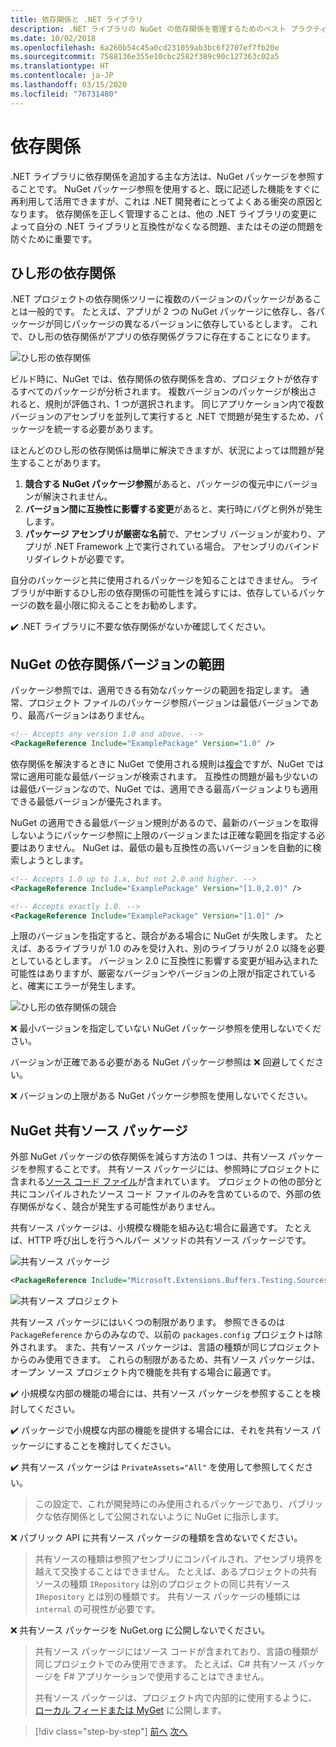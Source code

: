 ```yaml
---
title: 依存関係と .NET ライブラリ
description: .NET ライブラリの NuGet の依存関係を管理するためのベスト プラクティスの推奨事項。
ms.date: 10/02/2018
ms.openlocfilehash: 6a260b54c45a0cd231059ab3bc6f2707ef7fb20e
ms.sourcegitcommit: 7588136e355e10cbc2582f389c90c127363c02a5
ms.translationtype: HT
ms.contentlocale: ja-JP
ms.lasthandoff: 03/15/2020
ms.locfileid: "76731480"
---
```

# <a name="dependencies"></a>依存関係

.NET ライブラリに依存関係を追加する主な方法は、NuGet パッケージを参照することです。 NuGet パッケージ参照を使用すると、既に記述した機能をすぐに再利用して活用できますが、これは .NET 開発者にとってよくある衝突の原因となります。 依存関係を正しく管理することは、他の .NET ライブラリの変更によって自分の .NET ライブラリと互換性がなくなる問題、またはその逆の問題を防ぐために重要です。

## <a name="diamond-dependencies"></a>ひし形の依存関係

.NET プロジェクトの依存関係ツリーに複数のバージョンのパッケージがあることは一般的です。 たとえば、アプリが 2 つの NuGet パッケージに依存し、各パッケージが同じパッケージの異なるバージョンに依存しているとします。 これで、ひし形の依存関係がアプリの依存関係グラフに存在することになります。

![ひし形の依存関係](./media/dependencies/diamond-dependency.png "ひし形の依存関係")

ビルド時に、NuGet では、依存関係の依存関係を含め、プロジェクトが依存するすべてのパッケージが分析されます。 複数バージョンのパッケージが検出されると、規則が評価され、1 つが選択されます。 同じアプリケーション内で複数バージョンのアセンブリを並列して実行すると .NET で問題が発生するため、パッケージを統一する必要があります。

ほとんどのひし形の依存関係は簡単に解決できますが、状況によっては問題が発生することがあります。

1. **競合する NuGet パッケージ参照**があると、パッケージの復元中にバージョンが解決されません。
2. **バージョン間に互換性に影響する変更**があると、実行時にバグと例外が発生します。
3. **パッケージ アセンブリが厳密な名前**で、アセンブリ バージョンが変わり、アプリが .NET Framework 上で実行されている場合。 アセンブリのバインド リダイレクトが必要です。

自分のパッケージと共に使用されるパッケージを知ることはできません。 ライブラリが中断するひし形の依存関係の可能性を減らすには、依存しているパッケージの数を最小限に抑えることをお勧めします。

✔️ .NET ライブラリに不要な依存関係がないか確認してください。

## <a name="nuget-dependency-version-ranges"></a>NuGet の依存関係バージョンの範囲

パッケージ参照では、適用できる有効なパッケージの範囲を指定します。 通常、プロジェクト ファイルのパッケージ参照バージョンは最低バージョンであり、最高バージョンはありません。

```xml
<!-- Accepts any version 1.0 and above. -->
<PackageReference Include="ExamplePackage" Version="1.0" />
```

依存関係を解決するときに NuGet で使用される規則は[複合](/nuget/consume-packages/dependency-resolution)ですが、NuGet では常に適用可能な最低バージョンが検索されます。 互換性の問題が最も少ないのは最低バージョンなので、NuGet では、適用できる最高バージョンよりも適用できる最低バージョンが優先されます。

NuGet の適用できる最低バージョン規則があるので、最新のバージョンを取得しないようにパッケージ参照に上限のバージョンまたは正確な範囲を指定する必要はありません。 NuGet は、最低の最も互換性の高いバージョンを自動的に検索しようとします。

```xml
<!-- Accepts 1.0 up to 1.x, but not 2.0 and higher. -->
<PackageReference Include="ExamplePackage" Version="[1.0,2.0)" />

<!-- Accepts exactly 1.0. -->
<PackageReference Include="ExamplePackage" Version="[1.0]" />
```

上限のバージョンを指定すると、競合がある場合に NuGet が失敗します。 たとえば、あるライブラリが 1.0 のみを受け入れ、別のライブラリが 2.0 以降を必要としているとします。 バージョン 2.0 に互換性に影響する変更が組み込まれた可能性はありますが、厳密なバージョンやバージョンの上限が指定されていると、確実にエラーが発生します。

![ひし形の依存関係の競合](./media/dependencies/diamond-dependency-conflict.png "ひし形の依存関係の競合")

❌ 最小バージョンを指定していない NuGet パッケージ参照を使用しないでください。

バージョンが正確である必要がある NuGet パッケージ参照は ❌ 回避してください。

❌ バージョンの上限がある NuGet パッケージ参照を使用しないでください。

## <a name="nuget-shared-source-packages"></a>NuGet 共有ソース パッケージ

外部 NuGet パッケージの依存関係を減らす方法の 1 つは、共有ソース パッケージを参照することです。 共有ソース パッケージには、参照時にプロジェクトに含まれる[ソース コード ファイル](/nuget/reference/nuspec#including-content-files)が含まれています。 プロジェクトの他の部分と共にコンパイルされたソース コード ファイルのみを含めているので、外部の依存関係がなく、競合が発生する可能性がありません。

共有ソース パッケージは、小規模な機能を組み込む場合に最適です。 たとえば、HTTP 呼び出しを行うヘルパー メソッドの共有ソース パッケージです。

![共有ソース パッケージ](./media/dependencies/shared-source-package.png "共有ソース パッケージ")

```xml
<PackageReference Include="Microsoft.Extensions.Buffers.Testing.Sources" PrivateAssets="All" Version="1.0" />
```

![共有ソース プロジェクト](./media/dependencies/shared-source-project.png "共有ソース プロジェクト")

共有ソース パッケージにはいくつの制限があります。 参照できるのは `PackageReference` からのみなので、以前の `packages.config` プロジェクトは除外されます。 また、共有ソース パッケージは、言語の種類が同じプロジェクトからのみ使用できます。 これらの制限があるため、共有ソース パッケージは、オープン ソース プロジェクト内で機能を共有する場合に最適です。

✔️ 小規模な内部の機能の場合には、共有ソース パッケージを参照することを検討してください。

✔️ パッケージで小規模な内部の機能を提供する場合には、それを共有ソース パッケージにすることを検討してください。

✔️ 共有ソース パッケージは `PrivateAssets="All"` を使用して参照してください。

> この設定で、これが開発時にのみ使用されるパッケージであり、パブリックな依存関係として公開されないように NuGet に指示します。

❌ パブリック API に共有ソース パッケージの種類を含めないでください。

> 共有ソースの種類は参照アセンブリにコンパイルされ、アセンブリ境界を越えて交換することはできません。 たとえば、あるプロジェクトの共有ソースの種類 `IRepository` は別のプロジェクトの同じ共有ソース `IRepository` とは別の種類です。 共有ソース パッケージの種類には `internal` の可視性が必要です。

❌ 共有ソース パッケージを NuGet.org に公開しないでください。

> 共有ソース パッケージにはソース コードが含まれており、言語の種類が同じプロジェクトでのみ使用できます。 たとえば、C# 共有ソース パッケージを F# アプリケーションで使用することはできません。
>
> 共有ソース パッケージは、プロジェクト内で内部的に使用するように、[ローカル フィードまたは MyGet](./publish-nuget-package.md) に公開します。

>[!div class="step-by-step"]
>[前へ](nuget.md)
>[次へ](sourcelink.md)
